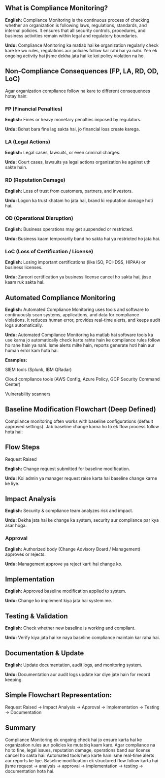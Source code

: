 ## What is Compliance Monitoring?

**English:**
Compliance Monitoring is the continuous process of checking whether an organization is following laws, regulations, standards, and internal policies. It ensures that all security controls, procedures, and business activities remain within legal and regulatory boundaries.

 **Urdu:**
Compliance Monitoring ka matlab hai ke organization regularly check kare ke wo rules, regulations aur policies follow kar rahi hai ya nahi. Yeh ek ongoing activity hai jisme dekha jata hai ke koi policy violation na ho.

## Non-Compliance Consequences (FP, LA, RD, OD, LoC)

Agar organization compliance follow na kare to different consequences hotay hain:

### FP (Financial Penalties)

**English:** Fines or heavy monetary penalties imposed by regulators.

**Urdu:** Bohat bara fine lag sakta hai, jo financial loss create karega.

### LA (Legal Actions)

**English:** Legal cases, lawsuits, or even criminal charges.

**Urdu:** Court cases, lawsuits ya legal actions organization ke against uth sakte hain.

### RD (Reputation Damage)

**English:** Loss of trust from customers, partners, and investors.

**Urdu:** Logon ka trust khatam ho jata hai, brand ki reputation damage hoti hai.

### OD (Operational Disruption)

**English:** Business operations may get suspended or restricted.

**Urdu:** Business kaam temporarily band ho sakta hai ya restricted ho jata hai.

### LoC (Loss of Certification / License)

**English:** Losing important certifications (like ISO, PCI-DSS, HIPAA) or business licenses.

**Urdu:** Zaroori certification ya business license cancel ho sakta hai, jisse kaam ruk sakta hai.

## Automated Compliance Monitoring

**English:**
Automated Compliance Monitoring uses tools and software to continuously scan systems, applications, and data for compliance violations. It reduces human error, provides real-time alerts, and keeps audit logs automatically.

**Urdu:**
Automated Compliance Monitoring ka matlab hai software tools ka use karna jo automatically check karte rahte hain ke compliance rules follow ho rahe hain ya nahi. Isme alerts milte hain, reports generate hoti hain aur human error kam hota hai.

**Examples:**

SIEM tools (Splunk, IBM QRadar)

Cloud compliance tools (AWS Config, Azure Policy, GCP Security Command Center)

Vulnerability scanners

## Baseline Modification Flowchart (Deep Defined)

Compliance monitoring often works with baseline configurations (default approved settings). Jab baseline change karna ho to ek flow process follow hota hai:

## Flow Steps 

Request Raised

**English:** Change request submitted for baseline modification.

**Urdu:** Koi admin ya manager request raise karta hai baseline change karne ke liye.

## Impact Analysis

**English:** Security & compliance team analyzes risk and impact.

**Urdu:** Dekha jata hai ke change ka system, security aur compliance par kya asar hoga.

### Approval

**English:** Authorized body (Change Advisory Board / Management) approves or rejects.

**Urdu:** Management approve ya reject karti hai change ko.

## Implementation

**English:** Approved baseline modification applied to system.

**Urdu:** Change ko implement kiya jata hai system me.

## Testing & Validation

**English:** Check whether new baseline is working and compliant.

**Urdu:** Verify kiya jata hai ke naya baseline compliance maintain kar raha hai.

## Documentation & Update

**English:** Update documentation, audit logs, and monitoring system.

**Urdu:** Documentation aur audit logs update kar diye jate hain for record keeping.

## Simple Flowchart Representation:

Request Raised → Impact Analysis → Approval → Implementation → Testing → Documentation


## Summary
Compliance Monitoring ek ongoing check hai jo ensure karta hai ke organization rules aur policies ke mutabiq kaam kare. Agar compliance na ho to fine, legal issues, reputation damage, operations band aur license cancel ho sakta hai. Automated tools help karte hain isme real-time alerts aur reports ke liye. Baseline modification ek structured flow follow karta hai jisme request → analysis → approval → implementation → testing → documentation hota hai.
